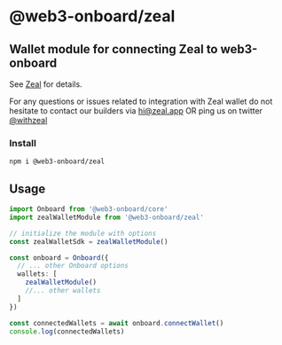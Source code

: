 # @web3-onboard/zeal

## Wallet module for connecting Zeal to web3-onboard

See [Zeal](https://www.zeal.app/) for details.

For any questions or issues related to integration with Zeal wallet do not hesitate to contact our builders via [hi@zeal.app](mailto:hi@zeal.app) OR ping us on twitter [@withzeal](https://twitter.com/withzeal)

### Install

`npm i @web3-onboard/zeal`

## Usage

```typescript
import Onboard from '@web3-onboard/core'
import zealWalletModule from '@web3-onboard/zeal'

// initialize the module with options
const zealWalletSdk = zealWalletModule()

const onboard = Onboard({
  // ... other Onboard options
  wallets: [
    zealWalletModule()
    //... other wallets
  ]
})

const connectedWallets = await onboard.connectWallet()
console.log(connectedWallets)
```
